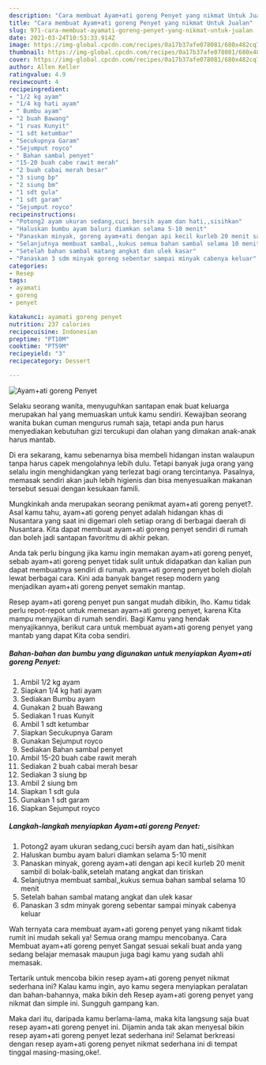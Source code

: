 ```yaml
---
description: "Cara membuat Ayam+ati goreng Penyet yang nikmat Untuk Jualan"
title: "Cara membuat Ayam+ati goreng Penyet yang nikmat Untuk Jualan"
slug: 971-cara-membuat-ayamati-goreng-penyet-yang-nikmat-untuk-jualan
date: 2021-03-24T10:53:33.914Z
image: https://img-global.cpcdn.com/recipes/0a17b37afe078081/680x482cq70/ayamati-goreng-penyet-foto-resep-utama.jpg
thumbnail: https://img-global.cpcdn.com/recipes/0a17b37afe078081/680x482cq70/ayamati-goreng-penyet-foto-resep-utama.jpg
cover: https://img-global.cpcdn.com/recipes/0a17b37afe078081/680x482cq70/ayamati-goreng-penyet-foto-resep-utama.jpg
author: Allen Keller
ratingvalue: 4.9
reviewcount: 4
recipeingredient:
- "1/2 kg ayam"
- "1/4 kg hati ayam"
- " Bumbu ayam"
- "2 buah Bawang"
- "1 ruas Kunyit"
- "1 sdt ketumbar"
- "Secukupnya Garam"
- "Sejumput royco"
- " Bahan sambal penyet"
- "15-20 buah cabe rawit merah"
- "2 buah cabai merah besar"
- "3 siung bp"
- "2 siung bm"
- "1 sdt gula"
- "1 sdt garam"
- "Sejumput royco"
recipeinstructions:
- "Potong2 ayam ukuran sedang,cuci bersih ayam dan hati,,sisihkan"
- "Haluskan bumbu ayam baluri diamkan selama 5-10 menit"
- "Panaskan minyak, goreng ayam+ati dengan api kecil kurleb 20 menit sambil di bolak-balik,setelah matang angkat dan tiriskan"
- "Selanjutnya membuat sambal,,kukus semua bahan sambal selama 10 menit"
- "Setelah bahan sambal matang angkat dan ulek kasar"
- "Panaskan 3 sdm minyak goreng sebentar sampai minyak cabenya keluar"
categories:
- Resep
tags:
- ayamati
- goreng
- penyet

katakunci: ayamati goreng penyet 
nutrition: 237 calories
recipecuisine: Indonesian
preptime: "PT10M"
cooktime: "PT59M"
recipeyield: "3"
recipecategory: Dessert

---
```



![Ayam+ati goreng Penyet](https://img-global.cpcdn.com/recipes/0a17b37afe078081/680x482cq70/ayamati-goreng-penyet-foto-resep-utama.jpg)

Selaku seorang wanita, menyuguhkan santapan enak buat keluarga merupakan hal yang memuaskan untuk kamu sendiri. Kewajiban seorang  wanita bukan cuman mengurus rumah saja, tetapi anda pun harus menyediakan kebutuhan gizi tercukupi dan olahan yang dimakan anak-anak harus mantab.

Di era  sekarang, kamu sebenarnya bisa membeli hidangan instan walaupun tanpa harus capek mengolahnya lebih dulu. Tetapi banyak juga orang yang selalu ingin menghidangkan yang terlezat bagi orang tercintanya. Pasalnya, memasak sendiri akan jauh lebih higienis dan bisa menyesuaikan makanan tersebut sesuai dengan kesukaan famili. 



Mungkinkah anda merupakan seorang penikmat ayam+ati goreng penyet?. Asal kamu tahu, ayam+ati goreng penyet adalah hidangan khas di Nusantara yang saat ini digemari oleh setiap orang di berbagai daerah di Nusantara. Kita dapat membuat ayam+ati goreng penyet sendiri di rumah dan boleh jadi santapan favoritmu di akhir pekan.

Anda tak perlu bingung jika kamu ingin memakan ayam+ati goreng penyet, sebab ayam+ati goreng penyet tidak sulit untuk didapatkan dan kalian pun dapat membuatnya sendiri di rumah. ayam+ati goreng penyet boleh diolah lewat berbagai cara. Kini ada banyak banget resep modern yang menjadikan ayam+ati goreng penyet semakin mantap.

Resep ayam+ati goreng penyet pun sangat mudah dibikin, lho. Kamu tidak perlu repot-repot untuk memesan ayam+ati goreng penyet, karena Kita mampu menyajikan di rumah sendiri. Bagi Kamu yang hendak menyajikannya, berikut cara untuk membuat ayam+ati goreng penyet yang mantab yang dapat Kita coba sendiri.

<!--inarticleads1-->

##### Bahan-bahan dan bumbu yang digunakan untuk menyiapkan Ayam+ati goreng Penyet:

1. Ambil 1/2 kg ayam
1. Siapkan 1/4 kg hati ayam
1. Sediakan  Bumbu ayam
1. Gunakan 2 buah Bawang
1. Sediakan 1 ruas Kunyit
1. Ambil 1 sdt ketumbar
1. Siapkan Secukupnya Garam
1. Gunakan Sejumput royco
1. Sediakan  Bahan sambal penyet
1. Ambil 15-20 buah cabe rawit merah
1. Sediakan 2 buah cabai merah besar
1. Sediakan 3 siung bp
1. Ambil 2 siung bm
1. Siapkan 1 sdt gula
1. Gunakan 1 sdt garam
1. Siapkan Sejumput royco




<!--inarticleads2-->

##### Langkah-langkah menyiapkan Ayam+ati goreng Penyet:

1. Potong2 ayam ukuran sedang,cuci bersih ayam dan hati,,sisihkan
1. Haluskan bumbu ayam baluri diamkan selama 5-10 menit
1. Panaskan minyak, goreng ayam+ati dengan api kecil kurleb 20 menit sambil di bolak-balik,setelah matang angkat dan tiriskan
1. Selanjutnya membuat sambal,,kukus semua bahan sambal selama 10 menit
1. Setelah bahan sambal matang angkat dan ulek kasar
1. Panaskan 3 sdm minyak goreng sebentar sampai minyak cabenya keluar




Wah ternyata cara membuat ayam+ati goreng penyet yang nikamt tidak rumit ini mudah sekali ya! Semua orang mampu mencobanya. Cara Membuat ayam+ati goreng penyet Sangat sesuai sekali buat anda yang sedang belajar memasak maupun juga bagi kamu yang sudah ahli memasak.

Tertarik untuk mencoba bikin resep ayam+ati goreng penyet nikmat sederhana ini? Kalau kamu ingin, ayo kamu segera menyiapkan peralatan dan bahan-bahannya, maka bikin deh Resep ayam+ati goreng penyet yang nikmat dan simple ini. Sungguh gampang kan. 

Maka dari itu, daripada kamu berlama-lama, maka kita langsung saja buat resep ayam+ati goreng penyet ini. Dijamin anda tak akan menyesal bikin resep ayam+ati goreng penyet lezat sederhana ini! Selamat berkreasi dengan resep ayam+ati goreng penyet nikmat sederhana ini di tempat tinggal masing-masing,oke!.

